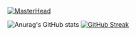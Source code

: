  [![MasterHead]()](https://github.com/slayywrld)

![Anurag's GitHub stats](https://github-readme-stats.vercel.app/api?username=slayywrld&show_icons=true&theme=radical)
[![GitHub Streak](http://github-readme-streak-stats.herokuapp.com?user=slayywrld&theme=radical)](https://git.io/streak-stats)
